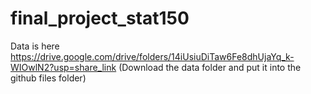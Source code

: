 # final_project_stat150
Data is here https://drive.google.com/drive/folders/14iUsiuDiTaw6Fe8dhUjaYq_k-WIOwlN2?usp=share_link
(Download the data folder and put it into the github files folder)
